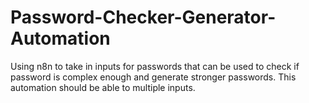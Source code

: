 # Password-Checker-Generator-Automation
Using n8n to take in inputs for passwords that can be used to check if password is complex enough and generate stronger passwords. This automation should be able to multiple inputs.
